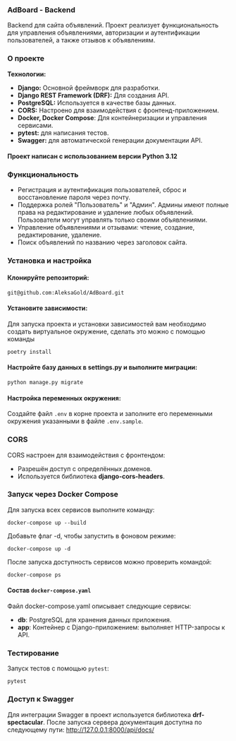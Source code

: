 
### AdBoard - Backend
Backend для сайта объявлений. Проект реализует функциональность для управления объявлениями, авторизации и аутентификации пользователей, а также отзывов к объявлениям.

### О проекте

**Технологии:**
- **Django:** Основной фреймворк для разработки.
- **Django REST Framework (DRF):** Для создания API.
- **PostgreSQL:** Используется в качестве базы данных.
- **CORS:** Настроено для взаимодействия с фронтенд-приложением.
- **Docker, Docker Compose**: Для контейнеризации и управления сервисами.
- **pytest:** для написания тестов.
- **Swagger:** для автоматической генерации документации API.


   
#### Проект написан с испoльзованием версии **Python 3.12**


### Функциональность

- Регистрация и аутентификация пользователей, сброс и восстановление пароля через почту.
- Поддержка ролей "Пользователь" и "Админ". Админы имеют полные права на редактирование и удаление любых объявлений. Пользователи могут управлять только своими объявлениями.
- Управление объявлениями и отзывами: чтение, создание, редактирование, удаление. 
- Поиск объявлений по названию через заголовок сайта.


### Установка и настройка


#### Клонируйте репозиторий:
```
git@github.com:AleksaGold/AdBoard.git
```
#### Установите зависимости:
Для запуска проекта и установки зависимостей вам необходимо создать виртуальное окружение, сделать это можно с помощью команды
```
poetry install
```

#### Настройте базу данных в settings.py и выполните миграции:
```
python manage.py migrate
```

#### Настройка переменных окружения:
Создайте файл `.env` в корне проекта и заполните его переменными окружения указанными в файле `.env.sample`.


### CORS
CORS настроен для взаимодействия с фронтендом:

- Разрешён доступ с определённых доменов.
- Используется библиотека **django-cors-headers**.

### Запуск через Docker Compose
Для запуска всех сервисов выполните команду:
```
docker-compose up --build
```
Добавьте флаг -d, чтобы запустить в фоновом режиме:
```
docker-compose up -d
```
После запуска доступность сервисов можно проверить командой:
```
docker-compose ps
```
#### Состав `docker-compose.yaml`
Файл docker-compose.yaml описывает следующие сервисы:
- **db**: PostgreSQL для хранения данных приложения.
- **app**: Контейнер с Django-приложением: выполняет HTTP-запросы к API.

### Тестирование
Запуск тестов с помощью `pytest`:
```
pytest
```
### Доступ к Swagger
Для интеграции Swagger в проект используется библиотека **drf-spectacular**.
После запуска сервера документация доступна по следующему пути:
http://127.0.0.1:8000/api/docs/
